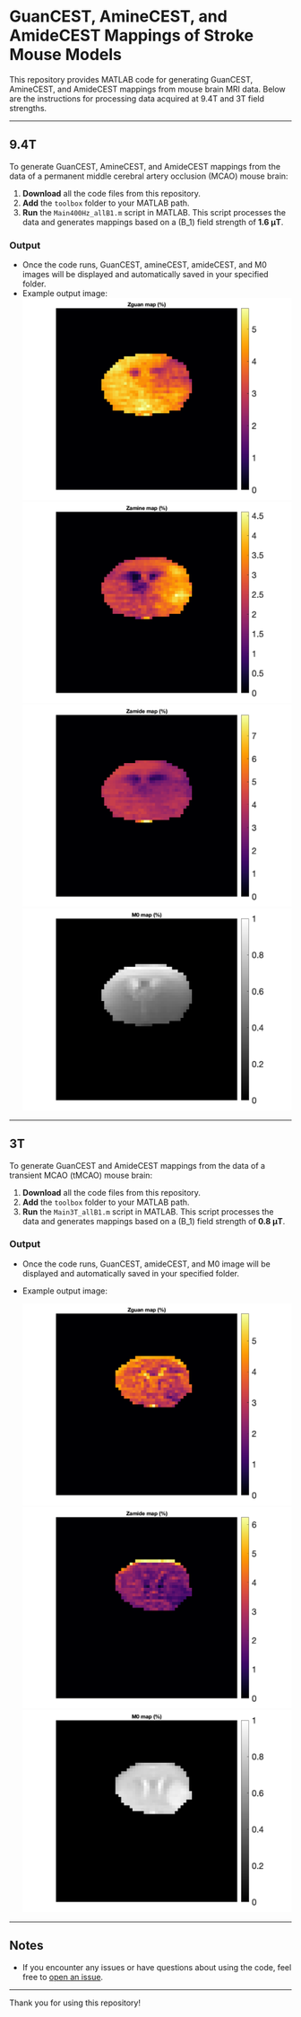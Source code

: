 # GuanCEST, AmineCEST, and AmideCEST Mappings of Stroke Mouse Models

This repository provides MATLAB code for generating GuanCEST, AmineCEST, and AmideCEST mappings from mouse brain MRI data. Below are the instructions for processing data acquired at 9.4T and 3T field strengths.

---

## 9.4T

To generate GuanCEST, AmineCEST, and AmideCEST mappings from the data of a permanent middle cerebral artery occlusion (MCAO) mouse brain:

1. **Download** all the code files from this repository.
2. **Add** the `toolbox` folder to your MATLAB path.
3. **Run** the `Main400Hz_allB1.m` script in MATLAB. This script processes the data and generates mappings based on a \(B_1\) field strength of **1.6 μT**.

### Output
- Once the code runs, GuanCEST, amineCEST, amideCEST, and M0 images will be displayed and automatically saved in your specified folder.
- Example output image:
  ![Zguan Map Demo](9.4T/data/Zguan_map.tif)
  ![Zamine Map Demo](9.4T/data/Zamine_map.tif)
  ![Zamide Map Demo](9.4T/data/Zamide_map.tif)
  ![M0 Map Demo](9.4T/data/M0_map.tif)
---

## 3T

To generate GuanCEST and AmideCEST mappings from the data of a transient MCAO (tMCAO) mouse brain:

1. **Download** all the code files from this repository.
2. **Add** the `toolbox` folder to your MATLAB path.
3. **Run** the `Main3T_allB1.m` script in MATLAB. This script processes the data and generates mappings based on a \(B_1\) field strength of **0.8 μT**.

### Output
- Once the code runs, GuanCEST, amideCEST, and M0 image will be displayed and automatically saved in your specified folder.
- Example output image:

  ![Zguan Map Demo](3T/data/Zguan_map.tif)
  ![Zamide Map Demo](3T/data/Zamide_map.tif)
  ![M0 Map Demo](3T/data/M0_map.tif)

---

## Notes
- If you encounter any issues or have questions about using the code, feel free to [open an issue](https://github.com/Kexin-Wang/Guan_amine_amideCEST_stroke_mice/issues).

---

Thank you for using this repository!



